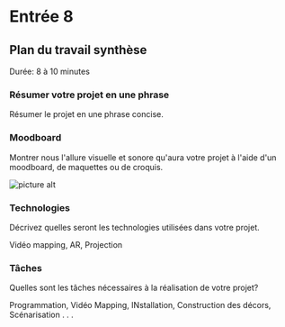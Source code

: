 # Entrée 8
## Plan du travail synthèse
Durée: 8 à 10 minutes

### Résumer votre projet en une phrase
Résumer le projet en une phrase concise.   

### Moodboard
Montrer nous l'allure visuelle et sonore qu'aura votre projet à l'aide d'un moodboard, de maquettes ou de croquis. 


![picture alt](https://onethousand.org/media/pages/formats/video-mapping/0cff85b723-1570291650/one-thousand-video-mapping-4.jpg)


### Technologies
Décrivez quelles seront les technologies utilisées dans votre projet. 

Vidéo mapping, AR, Projection

### Tâches
Quelles sont les tâches nécessaires à la réalisation de votre projet? 

Programmation, Vidéo Mapping, INstallation, Construction des décors, Scénarisation . . .

